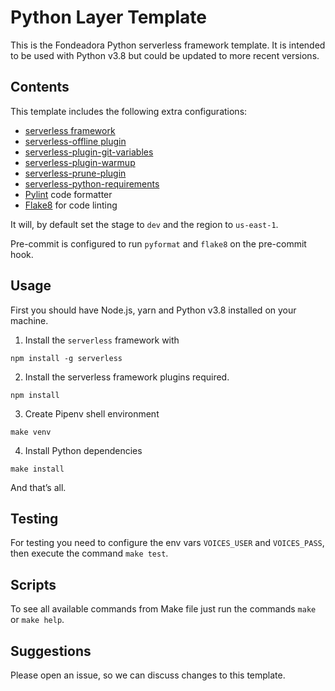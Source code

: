 # Python Layer Template

This is the Fondeadora Python serverless framework template.
It is intended to be used with Python v3.8 but could be updated to more recent versions.

## Contents

This template includes the following extra configurations:

- [serverless framework][1]
- [serverless-offline plugin][2]
- [serverless-plugin-git-variables][6]
- [serverless-plugin-warmup][7]
- [serverless-prune-plugin][8]
- [serverless-python-requirements][9]
- [Pylint][3] code formatter
- [Flake8][4] for code linting

It will, by default set the stage to `dev` and the region to `us-east-1`.

Pre-commit is configured to run `pyformat` and `flake8` on the pre-commit hook.

## Usage

First you should have Node.js, yarn and Python v3.8 installed on your machine.

1. Install the `serverless` framework with

```shell
npm install -g serverless
```

2. Install the serverless framework plugins required.

```shell
npm install
```

3. Create Pipenv shell environment

```shell
make venv
```

4. Install Python dependencies

```shell
make install
```

And that’s all.


## Testing

For testing you need to configure the env vars `VOICES_USER` and `VOICES_PASS`, then execute 
the command `make test`.

## Scripts

To see all available commands from Make file just run the commands `make` or `make help`.

## Suggestions

Please open an issue, so we can discuss changes to this template.

[1]: https://serverless.com/
[2]: https://github.com/dherault/serverless-offline
[3]: https://black.readthedocs.io/en/stable/
[4]: http://flake8.pycqa.org/en/latest/
[5]: https://pre-commit.com/
[6]: https://github.com/jacob-meacham/serverless-plugin-git-variables
[7]: https://github.com/FidelLimited/serverless-plugin-warmup
[8]: https://github.com/claygregory/serverless-prune-plugin
[9]: https://github.com/UnitedIncome/serverless-python-requirements
